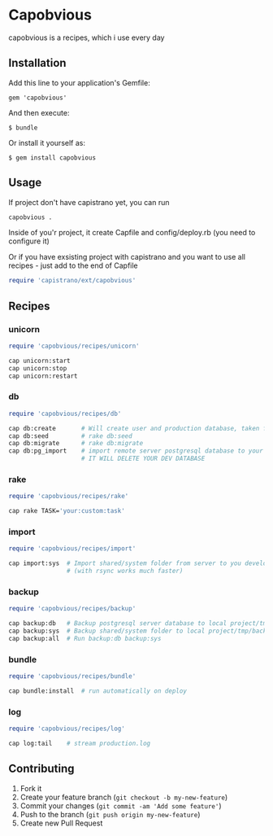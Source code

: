 # Capobvious

capobvious is a recipes, which i use every day

## Installation

Add this line to your application's Gemfile:

    gem 'capobvious'

And then execute:

    $ bundle

Or install it yourself as:

    $ gem install capobvious

## Usage

If project don't have capistrano yet, you can run
```sh
capobvious .
```
Inside of you'r project, it create Capfile and config/deploy.rb (you need to configure it)

Or if you have exsisting project with capistrano and you want to use all recipes - just add to the end of Capfile  
```ruby
require 'capistrano/ext/capobvious'
```

## Recipes

### unicorn
```ruby
require 'capobvious/recipes/unicorn'
```
```sh
cap unicorn:start
cap unicorn:stop
cap unicorn:restart
```
### db
```ruby
require 'capobvious/recipes/db'
```
```sh
cap db:create       # Will create user and production database, taken from database.yml
cap db:seed         # rake db:seed
cap db:migrate      # rake db:migrate
cap db:pg_import    # import remote server postgresql database to your development postgresql database
                    # IT WILL DELETE YOUR DEV DATABASE 
```
### rake
```ruby
require 'capobvious/recipes/rake'
```
```sh
cap rake TASK='your:custom:task'
```
### import
```ruby
require 'capobvious/recipes/import'
```
```sh
cap import:sys  # Import shared/system folder from server to you development machine
                # (with rsync works much faster)
```
### backup
```ruby
require 'capobvious/recipes/backup'
```
```sh
cap backup:db   # Backup postgresql server database to local project/tmp/backup folder
cap backup:sys  # Backup shared/system folder to local project/tmp/backup folder
cap backup:all  # Run backup:db backup:sys
```
### bundle
```ruby
require 'capobvious/recipes/bundle'
```
```sh
cap bundle:install  # run automatically on deploy
```

### log
```ruby
require 'capobvious/recipes/log'
```
```sh
cap log:tail    # stream production.log
```

## Contributing

1. Fork it
2. Create your feature branch (`git checkout -b my-new-feature`)
3. Commit your changes (`git commit -am 'Add some feature'`)
4. Push to the branch (`git push origin my-new-feature`)
5. Create new Pull Request
